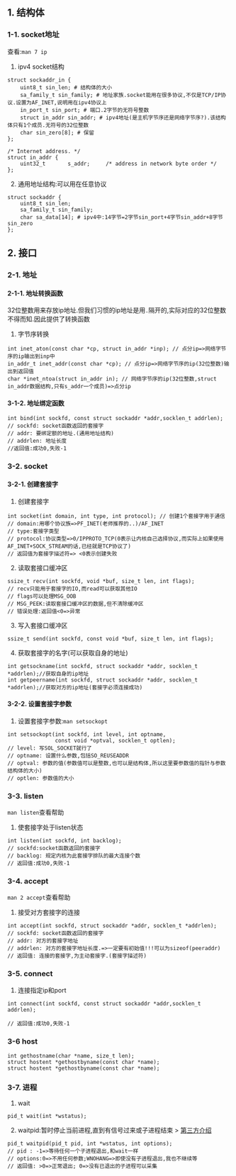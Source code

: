 ## 1. 结构体
### 1-1. socket地址
查看:`man 7 ip`
1. ipv4 socket结构
```
struct sockaddr_in {
    uint8_t sin_len; # 结构体的大小
    sa_family_t sin_family; # 地址家族.socket能用在很多协议,不仅是TCP/IP协议.设置为AF_INET,说明用在ipv4协议上
    in_port_t sin_port; # 端口.2字节的无符号整数
    struct in_addr sin_addr; # ipv4地址(是主机字节序还是网络字节序?).该结构体只有1个成员.无符号的32位整数
    char sin_zero[8]; # 保留
};

/* Internet address. */
struct in_addr {
    uint32_t       s_addr;     /* address in network byte order */
};
```
2. 通用地址结构:可以用在任意协议
```
struct sockaddr {
    uint8_t sin_len;
    sa_family_t sin_family;
    char sa_data[14]; # ipv4中:14字节=2字节sin_port+4字节sin_addr+8字节sin_zero
};
```


## 2. 接口
### 2-1. 地址
#### 2-1-1. 地址转换函数
32位整数用来存放ip地址.但我们习惯的ip地址是用`.`隔开的,实际对应的32位整数不得而知.因此提供了转换函数
1. 字节序转换
```
int inet_aton(const char *cp, struct in_addr *inp); // 点分ip=>网络字节序的ip输出到inp中
in_addr_t inet_addr(const char *cp); // 点分ip=>网络字节序的ip(32位整数)输出到返回值
char *inet_ntoa(struct in_addr in); // 网络字节序的ip(32位整数,struct in_addr数据结构,只有s_addr一个成员)=>点分ip
```
#### 3-1-2. 地址绑定函数
```
int bind(int sockfd, const struct sockaddr *addr,socklen_t addrlen);
// sockfd: socket函数返回的套接字
// addr: 要绑定额的地址.(通用地址结构)
// addrlen: 地址长度
//返回值:成功0,失败-1
```

### 3-2. socket
#### 3-2-1. 创建套接字
1. 创建套接字
```
int socket(int domain, int type, int protocol); // 创建1个套接字用于通信 
// domain:用哪个协议族=>PF_INET(老师推荐的..)/AF_INET
// type:套接字类型
// protocol:协议类型=>0/IPPROTO_TCP(0表示让内核自己选择协议,而实际上如果使用AF_INET+SOCK_STREAM的话,已经就是TCP协议了)
// 返回值为套接字描述符=> <0表示创建失败
```
2. 读取套接口缓冲区
```
ssize_t recv(int sockfd, void *buf, size_t len, int flags);
// recv只能用于套接字的IO,而read可以获取其他IO
// flags可以处理MSG_OOB
// MSG_PEEK:读取套接口缓冲区的数据,但不清除缓冲区
// 错误处理:返回值<0=>异常
```
3. 写入套接口缓冲区
```
ssize_t send(int sockfd, const void *buf, size_t len, int flags);
```
4. 获取套接字的名字(可以获取自身的地址)
```
int getsockname(int sockfd, struct sockaddr *addr, socklen_t *addrlen);//获取自身的ip地址
int getpeername(int sockfd, struct sockaddr *addr, socklen_t *addrlen);//获取对方的ip地址(套接字必须连接成功)
```

#### 3-2-2. 设置套接字参数
1. 设置套接字参数:`man setsockopt`
```
int setsockopt(int sockfd, int level, int optname,
               const void *optval, socklen_t optlen);
// level: 写SOL_SOCKET就行了
// optname: 设置什么参数,包括SO_REUSEADDR
// optval: 参数的值(参数值可以是整数,也可以是结构体,所以这里要参数值的指针与参数结构体的大小)
// optlen: 参数值的大小
```


### 3-3. listen
`man listen`查看帮助
1. 使套接字处于listen状态
```
int listen(int sockfd, int backlog);
// sockfd:socket函数返回的套接字
// backlog: 规定内核为此套接字排队的最大连接个数
// 返回值:成功0,失败-1
```


### 3-4. accept
`man 2 accept`查看帮助
1. 接受对方套接字的连接
```
int accept(int sockfd, struct sockaddr *addr, socklen_t *addrlen);
// sockfd: socket函数返回的套接字
// addr: 对方的套接字地址
// addrlen: 对方的套接字地址长度.=>一定要有初始值!!!可以为sizeof(peeraddr)
// 返回值: 连接的套接字,为主动套接字.(套接字描述符)
```

### 3-5. connect
1. 连接指定ip和port
```
int connect(int sockfd, const struct sockaddr *addr,socklen_t addrlen);

// 返回值:成功0,失败-1
```

### 3-6 host
```
int gethostname(char *name, size_t len); 
struct hostent *gethostbyname(const char *name);
struct hostent *gethostbyname(const char *name);
```

### 3-7. 进程
1. wait
```
pid_t wait(int *wstatus);
```
2. waitpid:暂时停止当前进程,直到有信号过来或子进程结束 > [第三方介绍](https://www.cnblogs.com/baoguo/archive/2009/12/09/1619956.html)
```
pid_t waitpid(pid_t pid, int *wstatus, int options);
// pid : -1=>等待任何一个子进程退出,和wait一样
// options:0=>不用任何参数;WNOHANG=>即使没有子进程退出,我也不继续等
// 返回值: >0=>正常退出; 0=>没有已退出的子进程可以采集
```

